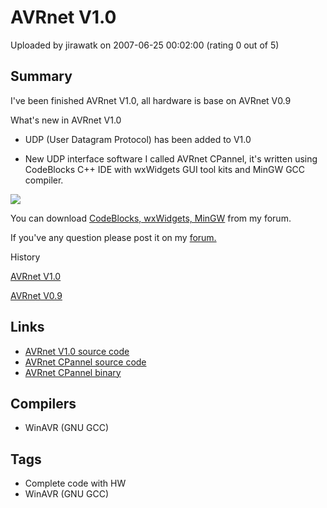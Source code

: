 # AVRnet V1.0

Uploaded by jirawatk on 2007-06-25 00:02:00 (rating 0 out of 5)

## Summary

 I've been finished AVRnet V1.0, all hardware is base on AVRnet V0.9  

What's new in AVRnet V1.0


 * UDP (User Datagram Protocol) has been added to V1.0  

 * New UDP interface software I called AVRnet CPannel, it's written using CodeBlocks C++ IDE with wxWidgets GUI tool kits and MinGW GCC compiler.


![](http://www.avrportal.com/avrnet/AVRnetCPannel.gif)


You can download [CodeBlocks, wxWidgets, MinGW](http://www.avrportal.com/forum/index.php/topic,39.0.html) from my forum.


If you've any question please post it on my [forum.](http://www.avrportal.com/forum/index.php/board,14.0.html)


History  

[AVRnet V1.0](https://www.avrfreaks.net/index.php?module=Freaks%20Academy&func=viewItem&item_type=project&item_id=1000)  

[AVRnet V0.9](https://www.avrfreaks.net/index.php?module=Freaks%20Academy&func=viewItem&item_type=project&item_id=967)

## Links

- [AVRnet V1.0 source code](http://www.avrportal.com/avrnet/avrnet-v1.0-20070625.7z)
- [AVRnet CPannel source code](http://www.avrportal.com/avrnet/avrnet-cpannel-src.7z)
- [AVRnet CPannel binary](http://www.avrportal.com/avrnet/avrnet-cpannel-bin.7z)

## Compilers

- WinAVR (GNU GCC)

## Tags

- Complete code with HW
- WinAVR (GNU GCC)
